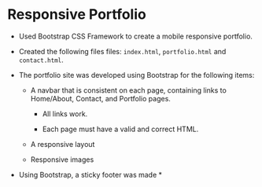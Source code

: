 # Responsive Portfolio

* Used Bootstrap CSS Framework to create a mobile responsive portfolio.

* Created the following files files: `index.html`, `portfolio.html` and `contact.html`.

* The portfolio site was developed using Bootstrap for the following items:

   * A navbar that is consistent on each page, containing links to Home/About, Contact, and Portfolio pages.
   
     * All links work.
     
     * Each page must have a valid and correct HTML.

   * A responsive layout

   * Responsive images

* Using Bootstrap, a sticky footer was made *
